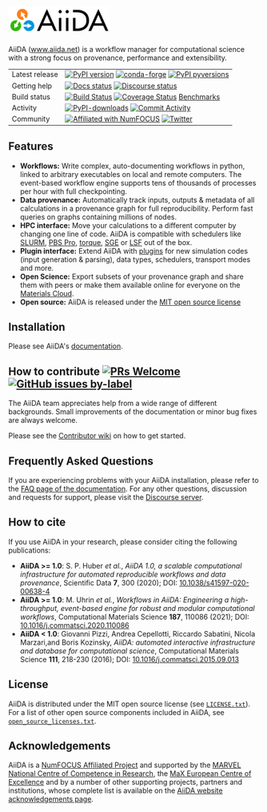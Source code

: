 # <img src="https://raw.githubusercontent.com/aiidateam/aiida-core/main/docs/source/images/aiida-logo.svg" alt="AiiDA" width="200"/>

AiiDA (www.aiida.net) is a workflow manager for computational science with a strong focus on provenance, performance and extensibility.

|    | |
|-----|----------------------------------------------------------------------------|
|Latest release| [![PyPI version](https://badge.fury.io/py/aiida-core.svg)](https://badge.fury.io/py/aiida-core) [![conda-forge](https://img.shields.io/conda/vn/conda-forge/aiida-core.svg?style=flat)](https://anaconda.org/conda-forge/aiida-core) [![PyPI pyversions](https://img.shields.io/pypi/pyversions/aiida-core.svg)](https://pypi.python.org/pypi/aiida-core/) |
|Getting help| [![Docs status](https://readthedocs.org/projects/aiida-core/badge)](http://aiida-core.readthedocs.io/) [![Discourse status](https://img.shields.io/discourse/status?server=https%3A%2F%2Faiida.discourse.group%2F)](https://aiida.discourse.group/)
|Build status| [![Build Status](https://github.com/aiidateam/aiida-core/actions/workflows/ci-code.yml/badge.svg)](https://github.com/aiidateam/aiida-core/actions) [![Coverage Status](https://codecov.io/gh/aiidateam/aiida-core/branch/main/graph/badge.svg)](https://codecov.io/gh/aiidateam/aiida-core) [Benchmarks](https://aiidateam.github.io/aiida-core/dev/bench/ubuntu-22.04/psql_dos/) |
|Activity| [![PyPI-downloads](https://img.shields.io/pypi/dm/aiida-core.svg?style=flat)](https://pypistats.org/packages/aiida-core) [![Commit Activity](https://img.shields.io/github/commit-activity/m/aiidateam/aiida-core.svg)](https://github.com/aiidateam/aiida-core/pulse)
|Community|  [![Affiliated with NumFOCUS](https://img.shields.io/badge/NumFOCUS-affiliated%20project-orange.svg?style=flat&colorA=E1523D&colorB=007D8A)](https://numfocus.org/sponsored-projects/affiliated-projects) [![Twitter](https://img.shields.io/twitter/follow/aiidateam.svg?style=social&label=Follow)](https://twitter.com/aiidateam)


## Features

 -   **Workflows:** Write complex, auto-documenting workflows in
     python, linked to arbitrary executables on local and remote
     computers. The event-based workflow engine supports tens of
     thousands of processes per hour with full checkpointing.
 -   **Data provenance:** Automatically track inputs, outputs & metadata
     of all calculations in a provenance graph for full
     reproducibility. Perform fast queries on graphs containing
     millions of nodes.
 -   **HPC interface:** Move your calculations to a different computer
     by changing one line of code. AiiDA is compatible with schedulers
     like [SLURM](https://slurm.schedmd.com), [PBS
     Pro](https://www.pbspro.org/),
     [torque](http://www.adaptivecomputing.com/products/torque/),
     [SGE](http://gridscheduler.sourceforge.net/) or
     [LSF](https://www.ibm.com/support/knowledgecenter/SSETD4/product_welcome_platform_lsf.html)
     out of the box.
 -   **Plugin interface:** Extend AiiDA with [plugins](https://aiidateam.github.io/aiida-registry/) for new simulation codes (input generation & parsing), data types, schedulers, transport modes and more.
 -   **Open Science:** Export subsets of your provenance graph and share them with peers or make them available online for everyone
     on the [Materials Cloud](https://www.materialscloud.org).
 -   **Open source:** AiiDA is released under the [MIT open source license](LICENSE.txt)

## Installation

Please see AiiDA's [documentation](https://aiida-core.readthedocs.io/en/latest/).

## How to contribute [![PRs Welcome](https://img.shields.io/badge/PRs-welcome-brightgreen.svg?style=flat-square)](http://makeapullrequest.com) [![GitHub issues by-label](https://img.shields.io/github/issues/aiidateam/aiida-core/good%20first%20issue)](https://github.com/aiidateam/aiida-core/issues?q=is%3Aissue+is%3Aopen+label%3A%22good+first+issue%22)

The AiiDA team appreciates help from a wide range of different backgrounds.
Small improvements of the documentation or minor bug fixes are always welcome.

Please see the [Contributor wiki](https://github.com/aiidateam/aiida-core/wiki) on how to get started.

## Frequently Asked Questions

If you are experiencing problems with your AiiDA installation, please refer to the [FAQ page of the documentation](https://aiida-core.readthedocs.io/en/latest/howto/faq.html).
For any other questions, discussion and requests for support, please visit the [Discourse server](https://aiida.discourse.group/).

## How to cite

If you use AiiDA in your research, please consider citing the following publications:

 * **AiiDA >= 1.0**: S. P. Huber *et al.*, *AiiDA 1.0, a scalable computational infrastructure for automated reproducible workflows and data provenance*, Scientific Data **7**, 300 (2020); DOI: [10.1038/s41597-020-00638-4](https://doi.org/10.1038/s41597-020-00638-4)
 * **AiiDA >= 1.0**: M. Uhrin *et al.*, *Workflows in AiiDA: Engineering a high-throughput, event-based engine for robust and modular computational workflows*, Computational Materials Science **187**, 110086 (2021); DOI: [10.1016/j.commatsci.2020.110086](https://doi.org/10.1016/j.commatsci.2020.110086)
 * **AiiDA < 1.0**: Giovanni Pizzi, Andrea Cepellotti, Riccardo Sabatini, Nicola Marzari,and Boris Kozinsky, *AiiDA: automated interactive infrastructure and database for computational science*, Computational Materials Science **111**, 218-230 (2016); DOI: [10.1016/j.commatsci.2015.09.013](https://doi.org/10.1016/j.commatsci.2015.09.013)

## License

AiiDA is distributed under the MIT open source license (see [`LICENSE.txt`](LICENSE.txt)).
For a list of other open source components included in AiiDA, see [`open_source_licenses.txt`](open_source_licenses.txt).

## Acknowledgements

AiiDA is a [NumFOCUS Affiliated Project](https://www.numfocus.org) and supported by the [MARVEL National Centre of Competence in Research](http://www.marvel-nccr.ch), the [MaX European Centre of Excellence](http://www.max-centre.eu) and by a number of other supporting projects, partners and institutions, whose complete list is available on the [AiiDA website acknowledgements page](http://www.aiida.net/acknowledgements/).
